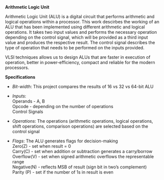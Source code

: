 **Arithmetic Logic Unit**

Arithmetic Logic Unit (ALU) is a digital circuit that performs arithmetic and logical operations within a processor.
This work descirbes the working of an ALU that has been implemented using different arithmetic and logical operations.
It takes two input values and performs the necessary operation depending on the control signal, which will be provided as a third input value and produces the respective result. The control signal describes the type of operation that needs to be performed on the inputs provided.

VLSI techniques allows us to design ALUs that are faster in execution of operation, better in power-efficiency, compact and reliable for the modern processors.

**Specifications**

- _Bit-width_: This project compares the results of 16 vs 32 vs 64-bit ALU
  
- _Inputs_:  
  Operands - A, B  
  Opcode - depending on the number of operations  
  Control Signals
  
- _Operations_: The operations (arithmetic operations, logical operations, shift operations, comparison operations) are selected based on the control signal
  
- _Flags_: The ALU generates flags for decision-making  
  Zero(Z) - set when result = 0   
  Carry(C) - set when addition or subtraction generates a carry/borrow         
  Overflow(V) - set when signed arithmetic overflows the representable range   
  Negative(N) - reflects MSB of result (sign bit in two’s complement)   
  Parity (P) - set if the number of 1s in result is even
